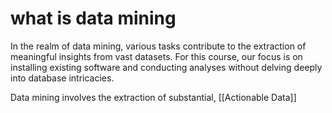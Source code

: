 
# what is data mining 

In the realm of data mining, various tasks contribute to the extraction of meaningful insights from vast datasets. For this course, our focus is on installing existing software and conducting analyses without delving deeply into database intricacies.

Data mining involves the extraction of substantial, [[Actionable Data]]


